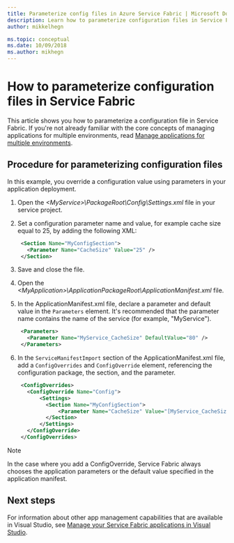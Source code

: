 ```yaml
---
title: Parameterize config files in Azure Service Fabric | Microsoft Docs
description: Learn how to parameterize configuration files in Service Fabric.
author: mikkelhegn

ms.topic: conceptual
ms.date: 10/09/2018
ms.author: mikhegn
---
```

# How to parameterize configuration files in Service Fabric

This article shows you how to parameterize a configuration file in Service Fabric.  If you're not already familiar with the core concepts of managing applications for multiple environments, read [Manage applications for multiple environments](service-fabric-manage-multiple-environment-app-configuration.md).

## Procedure for parameterizing configuration files

In this example, you override a configuration value using parameters in your application deployment.

1. Open the *\<MyService>\PackageRoot\Config\Settings.xml* file in your service project.
1. Set a configuration parameter name and value, for example cache size equal to 25, by adding the following XML:

   ```xml
    <Section Name="MyConfigSection">
      <Parameter Name="CacheSize" Value="25" />
    </Section>
   ```

1. Save and close the file.
1. Open the *\<MyApplication>\ApplicationPackageRoot\ApplicationManifest.xml* file.
1. In the ApplicationManifest.xml file, declare a parameter and default value in the `Parameters` element.  It's recommended that the parameter name contains the name of the service (for example, "MyService").

   ```xml
    <Parameters>
      <Parameter Name="MyService_CacheSize" DefaultValue="80" />
    </Parameters>
   ```
1. In the `ServiceManifestImport` section of the ApplicationManifest.xml file, add a `ConfigOverrides` and `ConfigOverride` element, referencing the configuration package, the section, and the parameter.

   ```xml
    <ConfigOverrides>
      <ConfigOverride Name="Config">
          <Settings>
            <Section Name="MyConfigSection">
                <Parameter Name="CacheSize" Value="[MyService_CacheSize]" />
            </Section>
          </Settings>
      </ConfigOverride>
    </ConfigOverrides>
   ```

> [!NOTE]
> In the case where you add a ConfigOverride, Service Fabric always chooses the application parameters or the default value specified in the application manifest.
>
>

## Next steps
For information about other app management capabilities that are available in Visual Studio, see [Manage your Service Fabric applications in Visual Studio](service-fabric-manage-application-in-visual-studio.md).
